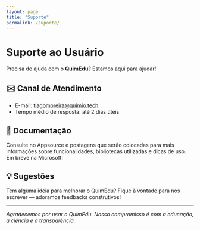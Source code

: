 ```yaml
---
layout: page
title: "Suporte"
permalink: /suporte/
---
```


# Suporte ao Usuário

Precisa de ajuda com o **QuimEdu**? Estamos aqui para ajudar!

## ✉️ Canal de Atendimento

- E-mail: [tiagomoreira@quimio.tech](mailto:tiagomoreira@quimio.tech)
- Tempo médio de resposta: até 2 dias úteis

## 📘 Documentação

Consulte no Appsource e postagens que serão colocadas para mais informações sobre funcionalidades, bibliotecas utilizadas e dicas de uso. Em breve na Microsoft!

## 💡 Sugestões

Tem alguma ideia para melhorar o QuimEdu? Fique à vontade para nos escrever — adoramos feedbacks construtivos!

---

_Agradecemos por usar o QuimEdu. Nosso compromisso é com a educação, a ciência e a transparência._
